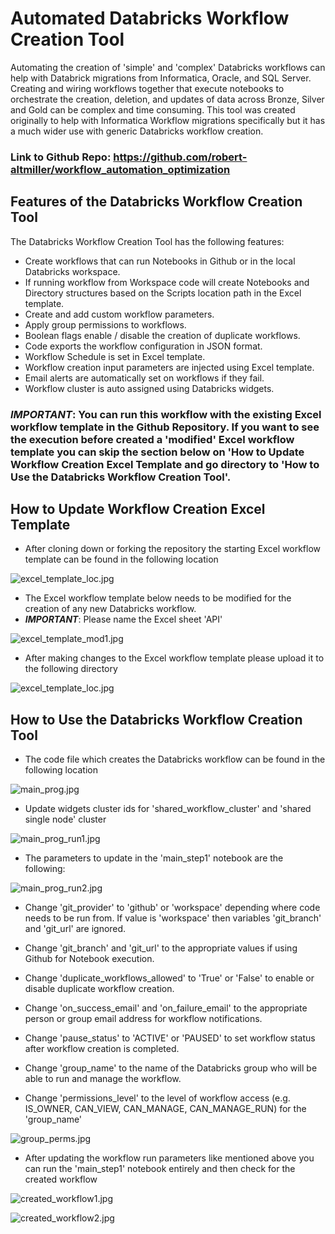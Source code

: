 # Automated Databricks Workflow Creation Tool

Automating the creation of 'simple' and 'complex' Databricks workflows can help with Databrick migrations from Informatica, Oracle, and SQL Server.  Creating and wiring workflows together that execute notebooks to orchestrate the creation, deletion, and updates of data across Bronze, Silver and Gold can be complex and time consuming.  This tool was created originally to help with Informatica Workflow migrations specifically but it has a much wider use with generic Databricks workflow creation.

### Link to Github Repo: https://github.com/robert-altmiller/workflow_automation_optimization

## Features of the Databricks Workflow Creation Tool

The Databricks Workflow Creation Tool has the following features:
- Create workflows that can run Notebooks in Github or in the local Databricks workspace.
- If running workflow from Workspace code will create Notebooks and Directory structures based on the Scripts location path in the Excel template.
- Create and add custom workflow parameters.
- Apply group permissions to workflows.
- Boolean flags enable / disable the creation of duplicate workflows.
- Code exports the workflow configuration in JSON format.
- Workflow Schedule is set in Excel template.
- Workflow creation input parameters are injected using Excel template.
- Email alerts are automatically set on workflows if they fail.
- Workflow cluster is auto assigned using Databricks widgets.

### ***IMPORTANT***: You can run this workflow with the existing Excel workflow template in the Github Repository.  If you want to see the execution before created a 'modified' Excel workflow template you can skip the section below on 'How to Update Workflow Creation Excel Template and go directory to 'How to Use the Databricks Workflow Creation Tool'.

## How to Update Workflow Creation Excel Template

- After cloning down or forking the repository the starting Excel workflow template can be found in the following location

![excel_template_loc.jpg](/readme_images/excel_template_loc.jpg)

- The Excel workflow template below needs to be modified for the creation of any new Databricks workflow. 
- ***IMPORTANT***: Please name the Excel sheet 'API'

![excel_template_mod1.jpg](/readme_images/excel_template_mod1.jpg)

- After making changes to the Excel workflow template please upload it to the following directory

![excel_template_loc.jpg](/readme_images/excel_template_loc.jpg)

## How to Use the Databricks Workflow Creation Tool

- The code file which creates the Databricks workflow can be found in the following location

![main_prog.jpg](/readme_images/main_prog.jpg)

- Update widgets cluster ids for 'shared_workflow_cluster' and 'shared single node' cluster

![main_prog_run1.jpg](/readme_images/main_prog_run1.jpg)

- The parameters to update in the 'main_step1' notebook are the following:

![main_prog_run2.jpg](/readme_images/main_prog_run2.jpg)

- Change 'git_provider' to 'github' or 'workspace' depending where code needs to be run from.  If value is 'workspace' then variables 'git_branch' and 'git_url' are ignored.
- Change 'git_branch' and 'git_url' to the appropriate values if using Github for Notebook execution.

- Change 'duplicate_workflows_allowed' to 'True' or 'False' to enable or disable duplicate workflow creation.
- Change 'on_success_email' and 'on_failure_email' to the appropriate person or group email address for workflow notifications.
- Change 'pause_status' to 'ACTIVE' or 'PAUSED' to set workflow status after workflow creation is completed.

- Change 'group_name' to the name of the Databricks group who will be able to run and manage the workflow.
- Change 'permissions_level' to the level of workflow access (e.g. IS_OWNER, CAN_VIEW, CAN_MANAGE, CAN_MANAGE_RUN) for the 'group_name'  

![group_perms.jpg](/readme_images/group_perms.jpg)

- After updating the workflow run parameters like mentioned above you can run the 'main_step1' notebook entirely and then check for the created workflow

![created_workflow1.jpg](/readme_images/created_workflow1.jpg)

![created_workflow2.jpg](/readme_images/created_workflow2.jpg)
